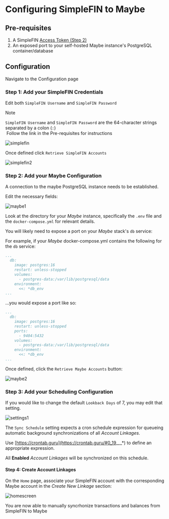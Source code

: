 # Configuring SimpleFIN to Maybe

## Pre-requisites

1. A SimpleFIN [Access Token (Step 2)](https://beta-bridge.simplefin.org/info/developers)
1. An exposed port to your self-hosted Maybe instance's PostgreSQL container/database

## Configuration

Navigate to the Configuration page

### Step 1: Add your SimpleFIN Credentials

Edit both `SimpleFIN Username` and `SimpleFIN Password`

> [!NOTE]
> `SimpleFIN Username` and `SimpleFIN Password` are the 64-character strings separated by a colon (`:`) \
> &nbsp;Follow the link in the Pre-requisites for instructions

![simplefin](assets/images/simplefin-settings-undefined.gif)

Once defined click `Retrieve SimpleFIN Accounts`

![simplefin2](assets/images/simplefin-settings2.gif)

### Step 2: Add your Maybe Configuration

A connection to the maybe PostgreSQL instance needs to be established.

Edit the necessary fields:

![maybe1](assets/images/maybe-settings1.png)

Look at the directory for your *Maybe* instance, specifically the `.env` file and the `docker-compose.yml` for relevant details.

You will likely need to expose a port on your *Maybe* stack's `db` service:

For example, if your *Maybe* docker-compose.yml contains the following for the `db` service:
```yaml
...
  db:
    image: postgres:16
    restart: unless-stopped
    volumes:
      - postgres-data:/var/lib/postgresql/data
    environment:
      <<: *db_env
...
```

...you would expose a port like so:
```yaml
...
  db:
    image: postgres:16
    restart: unless-stopped
    ports:
      - 9404:5432
    volumes:
      - postgres-data:/var/lib/postgresql/data
    environment:
      <<: *db_env
...
```

Once defined, click the `Retrieve Maybe Accounts` button:

![maybe2](assets/images/maybe-settings2.gif)

### Step 3: Add your Scheduling Configuration

If you would like to change the default `Lookback Days` of 7, you may edit that setting.

![settings1](assets/images/settings1.png)

The `Sync Schedule` setting expects a cron schedule expression for queueing automatic background synchronizations of all *Account Linkages*.

Use [https://crontab.guru](https://crontab.guru/#0_19_*_*_*) to define an appropriate expression.

All **Enabled** *Account Linkages* will be synchronized on this schedule.

#### Step 4: Create Account Linkages

On the `Home` page, associate your SimpleFIN account with the corresponding Maybe account in the *Create New Linkage* section:

![homescreen](assets/images/homescreen.png)

You are now able to manually syncrhonize transactions and balances from SimpleFIN to Maybe
